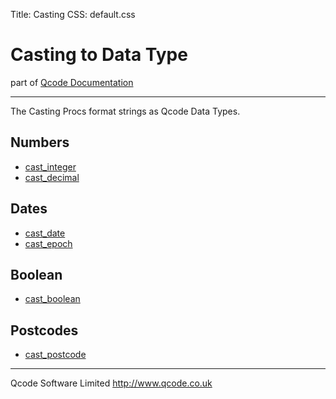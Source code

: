 Title: Casting
CSS: default.css

# Casting to Data Type
part of [Qcode Documentation](../index.html)

* * *

The Casting Procs format strings as Qcode Data Types.

## Numbers
* [cast_integer] 
* [cast_decimal]

## Dates
* [cast_date] 
* [cast_epoch]

## Boolean
* [cast_boolean]

## Postcodes
* [cast_postcode] 

[cast_integer]: qc/cast_integer.html 
[cast_decimal]: qc/cast_decimal.html
[cast_date]: qc/cast_date.html 
[cast_epoch]: qc/cast_epoch.html
[cast_boolean]: qc/cast_boolean.html
[cast_postcode]: qc/cast_postcode.html 

* * *

Qcode Software Limited <http://www.qcode.co.uk>
